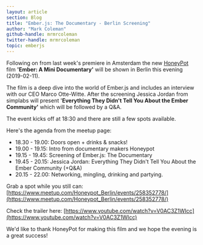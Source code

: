 ```yaml
---
layout: article
section: Blog
title: "Ember.js: The Documentary - Berlin Screening"
author: "Mark Coleman"
github-handle: mrmrcoleman
twitter-handle: mrmrcoleman
topic: emberjs
---
```


Following on from last week's premiere in Amsterdam the new [HoneyPot](https://www.honeypot.io/) film **'Ember: A Mini Documentary'** will be shown in Berlin this evening (2019-02-11).

The film is a deep dive into the world of Ember.js and includes an interview with our CEO Marco Otte-Witte. After the screening Jessica Jordan from simplabs will present '**Everything They Didn't Tell You About the Ember Community'** which will be followed by a Q&A.

<!--break-->

The event kicks off at 18:30 and there are still a few spots available.

Here's the agenda from the meetup page:

* 18.30 - 19.00: Doors open + drinks & snacks!
* 19.00 - 19.15: Intro from documentary makers Honeypot
* 19.15 - 19.45: Screening of Ember.js: The Documentary
* 19.45 - 20.15: Jessica Jordan: Everything They Didn't Tell You About the Ember Community (+Q&A)
* 20.15 - 22.00: Networking, mingling, drinking and partying.

Grab a spot while you still can: [https://www.meetup.com/Honeypot_Berlin/events/258352778/](https://www.meetup.com/Honeypot_Berlin/events/258352778/)

Check the trailer here: [https://www.youtube.com/watch?v=V0AC3Z1WIcc](https://www.youtube.com/watch?v=V0AC3Z1WIcc)

We'd like to thank HoneyPot for making this film and we hope the evening is a great success!